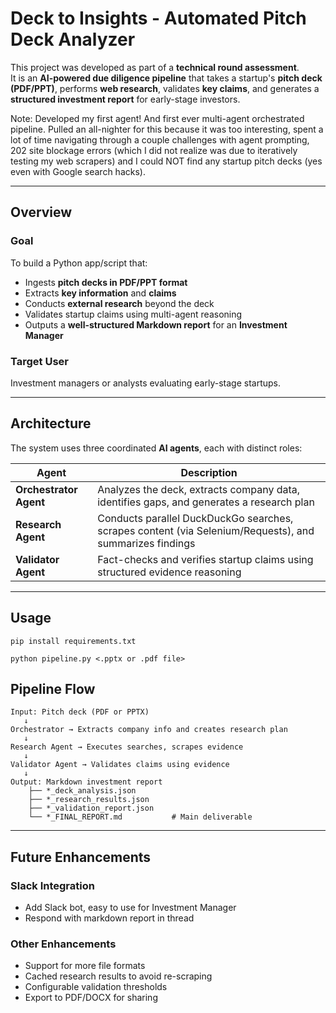 # Deck to Insights - Automated Pitch Deck Analyzer

This project was developed as part of a **technical round assessment**.  
It is an **AI-powered due diligence pipeline** that takes a startup's **pitch deck (PDF/PPT)**, performs **web research**, validates **key claims**, and generates a **structured investment report** for early-stage investors.

Note: Developed my first agent! And first ever multi-agent orchestrated pipeline. Pulled an all-nighter for this because it was too interesting, spent a lot of time navigating through a couple challenges with agent prompting, 202 site blockage errors (which I did not realize was due to iteratively testing my web scrapers) and I could NOT find any startup pitch decks (yes even with Google search hacks).

---

## Overview

### Goal
To build a Python app/script that:
- Ingests **pitch decks in PDF/PPT format**
- Extracts **key information** and **claims**
- Conducts **external research** beyond the deck
- Validates startup claims using multi-agent reasoning
- Outputs a **well-structured Markdown report** for an **Investment Manager**

### Target User
Investment managers or analysts evaluating early-stage startups.

---

## Architecture

The system uses three coordinated **AI agents**, each with distinct roles:

| Agent | Description |
|--------|--------------|
| **Orchestrator Agent** | Analyzes the deck, extracts company data, identifies gaps, and generates a research plan |
| **Research Agent** | Conducts parallel DuckDuckGo searches, scrapes content (via Selenium/Requests), and summarizes findings |
| **Validator Agent** | Fact-checks and verifies startup claims using structured evidence reasoning |

---

## Usage
```text
pip install requirements.txt

python pipeline.py <.pptx or .pdf file>
```

## Pipeline Flow

```text
Input: Pitch deck (PDF or PPTX)
   ↓
Orchestrator → Extracts company info and creates research plan
   ↓
Research Agent → Executes searches, scrapes evidence
   ↓
Validator Agent → Validates claims using evidence
   ↓
Output: Markdown investment report  
    ├── *_deck_analysis.json
    ├── *_research_results.json
    ├── *_validation_report.json
    └── *_FINAL_REPORT.md           # Main deliverable
```

--- 
## Future Enhancements
### Slack Integration
- Add Slack bot, easy to use for Investment Manager
- Respond with markdown report in thread

### Other Enhancements
- Support for more file formats
- Cached research results to avoid re-scraping
- Configurable validation thresholds
- Export to PDF/DOCX for sharing
